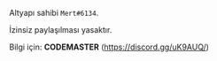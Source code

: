 Altyapı sahibi `Mert#6134`.

İzinsiz paylaşılması yasaktır.
  
Bilgi için: **CODEMASTER** (https://discord.gg/uK9AUQ/)